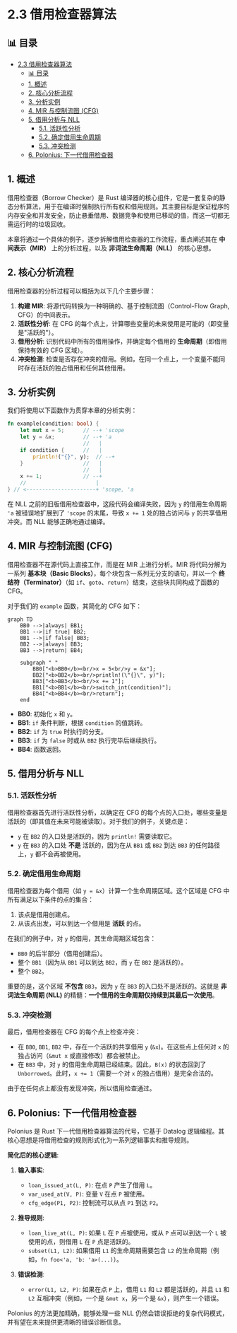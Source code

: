 ﻿# 2.3 借用检查器算法


## 📊 目录

- [2.3 借用检查器算法](#23-借用检查器算法)
  - [📊 目录](#-目录)
  - [1. 概述](#1-概述)
  - [2. 核心分析流程](#2-核心分析流程)
  - [3. 分析实例](#3-分析实例)
  - [4. MIR 与控制流图 (CFG)](#4-mir-与控制流图-cfg)
  - [5. 借用分析与 NLL](#5-借用分析与-nll)
    - [5.1. 活跃性分析](#51-活跃性分析)
    - [5.2. 确定借用生命周期](#52-确定借用生命周期)
    - [5.3. 冲突检测](#53-冲突检测)
  - [6. Polonius: 下一代借用检查器](#6-polonius-下一代借用检查器)


## 1. 概述

借用检查器（Borrow Checker）是 Rust 编译器的核心组件，它是一套复杂的静态分析算法，用于在编译时强制执行所有权和借用规则。其主要目标是保证程序的内存安全和并发安全，防止悬垂借用、数据竞争和使用已移动的值，而这一切都无需运行时的垃圾回收。

本章将通过一个具体的例子，逐步拆解借用检查器的工作流程，重点阐述其在 **中间表示（MIR）** 上的分析过程，以及 **非词法生命周期（NLL）** 的核心思想。

## 2. 核心分析流程

借用检查器的分析过程可以概括为以下几个主要步骤：

1. **构建 MIR**: 将源代码转换为一种明确的、基于控制流图（Control-Flow Graph, CFG）的中间表示。
2. **活跃性分析**: 在 CFG 的每个点上，计算哪些变量的未来使用是可能的（即变量是"活跃的"）。
3. **借用分析**: 识别代码中所有的借用操作，并确定每个借用的 **生命周期**（即借用保持有效的 CFG 区域）。
4. **冲突检测**: 检查是否存在冲突的借用。例如，在同一个点上，一个变量不能同时存在活跃的独占借用和任何其他借用。

## 3. 分析实例

我们将使用以下函数作为贯穿本章的分析实例：

```rust
fn example(condition: bool) {
    let mut x = 5;      // --+ 'scope
    let y = &x;         // --+ 'a
                        //   |
    if condition {      //   |
        println!("{}", y);  // --+
    }                   //   |
                        //   |
    x += 1;             // --+
    //                      |
} // <----------------------+ 'scope, 'a
```

在 NLL 之前的旧版借用检查器中，这段代码会编译失败，因为 `y` 的借用生命周期 `'a` 被错误地扩展到了 `'scope` 的末尾，导致 `x += 1` 处的独占访问与 `y` 的共享借用冲突。而 NLL 能够正确地通过编译。

## 4. MIR 与控制流图 (CFG)

借用检查器不在源代码上直接工作，而是在 MIR 上进行分析。MIR 将代码分解为一系列 **基本块（Basic Blocks）**，每个块包含一系列无分支的语句，并以一个 **终结符（Terminator）**（如 `if`、`goto`、`return`）结束，这些块共同构成了函数的 CFG。

对于我们的 `example` 函数，其简化的 CFG 如下：

```mermaid
graph TD
    BB0 -->|always| BB1;
    BB1 -->|if true| BB2;
    BB1 -->|if false| BB3;
    BB2 -->|always| BB3;
    BB3 -->|return| BB4;

    subgraph " "
        BB0["<b>BB0</b><br/>x = 5<br/>y = &x"];
        BB2["<b>BB2</b><br/>println!(\"{}\", y)"];
        BB3["<b>BB3</b><br/>x += 1"];
        BB1["<b>BB1</b><br/>switch_int(condition)"];
        BB4["<b>BB4</b><br/>return"];
    end
```

- **BB0**: 初始化 `x` 和 `y`。
- **BB1**: `if` 条件判断，根据 `condition` 的值跳转。
- **BB2**: `if` 为 `true` 时执行的分支。
- **BB3**: `if` 为 `false` 时或从 `BB2` 执行完毕后继续执行。
- **BB4**: 函数返回。

## 5. 借用分析与 NLL

### 5.1. 活跃性分析

借用检查器首先进行活跃性分析，以确定在 CFG 的每个点的入口处，哪些变量是活跃的（即其值在未来可能被读取）。对于我们的例子，关键点是：

- `y` 在 `BB2` 的入口处是活跃的，因为 `println!` 需要读取它。
- `y` 在 `BB3` 的入口处 **不是** 活跃的，因为在从 `BB1` 或 `BB2` 到达 `BB3` 的任何路径上，`y` 都不会再被使用。

### 5.2. 确定借用生命周期

借用检查器为每个借用（如 `y = &x`）计算一个生命周期区域。这个区域是 CFG 中所有满足以下条件的点的集合：

1. 该点是借用创建点。
2. 从该点出发，可以到达一个借用是 **活跃** 的点。

在我们的例子中，对 `y` 的借用，其生命周期区域包含：

- `BB0` 的后半部分（借用创建后）。
- 整个 `BB1`（因为从 `BB1` 可以到达 `BB2`，而 `y` 在 `BB2` 是活跃的）。
- 整个 `BB2`。

重要的是，这个区域 **不包含** `BB3`，因为 `y` 在 `BB3` 的入口处不是活跃的。这就是 **非词法生命周期 (NLL)** 的精髓：**一个借用的生命周期仅持续到其最后一次使用**。

### 5.3. 冲突检测

最后，借用检查器在 CFG 的每个点上检查冲突：

- 在 `BB0`, `BB1`, `BB2` 中，存在一个活跃的共享借用 `y` (`&x`)。在这些点上任何对 `x` 的独占访问（`&mut x` 或直接修改）都会被禁止。
- 在 `BB3` 中，对 `y` 的借用生命周期已经结束。因此，`B(x)` 的状态回到了 `Unborrowed`。此时，`x += 1`（需要一个对 `x` 的独占借用）是完全合法的。

由于在任何点上都没有发现冲突，所以借用检查通过。

## 6. Polonius: 下一代借用检查器

Polonius 是 Rust 下一代借用检查器算法的代号，它基于 Datalog 逻辑编程。其核心思想是将借用检查的规则形式化为一系列逻辑事实和推导规则。

**简化后的核心逻辑**:

1. **输入事实**:
    - `loan_issued_at(L, P)`: 在点 `P` 产生了借用 `L`。
    - `var_used_at(V, P)`: 变量 `V` 在点 `P` 被使用。
    - `cfg_edge(P1, P2)`: 控制流可以从点 `P1` 到达 `P2`。

2. **推导规则**:
    - `loan_live_at(L, P)`: 如果 `L` 在 `P` 点被使用，或从 `P` 点可以到达一个 `L` 被使用的点，则借用 `L` 在 `P` 点是活跃的。
    - `subset(L1, L2)`: 如果借用 `L1` 的生命周期需要包含 `L2` 的生命周期（例如，`fn foo<'a, 'b: 'a>(...)`）。

3. **错误检测**:
    - `error(L1, L2, P)`: 如果在点 `P` 上，借用 `L1` 和 `L2` 都是活跃的，并且 `L1` 和 `L2` 互相冲突（例如，一个是 `&mut x`，另一个是 `&x`），则产生一个错误。

Polonius 的方法更加精确，能够处理一些 NLL 仍然会错误拒绝的复杂代码模式，并有望在未来提供更清晰的错误诊断信息。
